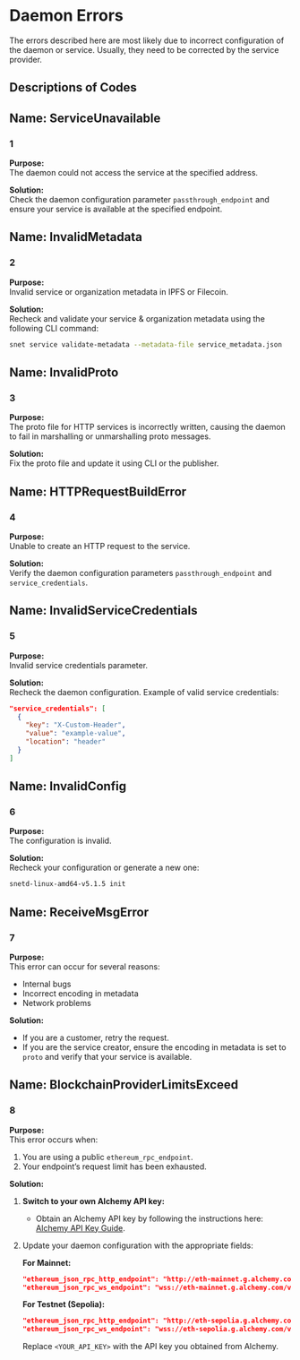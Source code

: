 # Daemon Errors  

The errors described here are most likely due to incorrect configuration of the daemon or service. Usually, they need to be corrected by the service provider.  

## Descriptions of Codes

## **Name: ServiceUnavailable**  
### 1  

**Purpose:**  
The daemon could not access the service at the specified address.  

**Solution:**  
Check the daemon configuration parameter `passthrough_endpoint` and ensure your service is available at the specified endpoint.  

## **Name: InvalidMetadata**  
### 2  

**Purpose:**  
Invalid service or organization metadata in IPFS or Filecoin.  

**Solution:**  
Recheck and validate your service & organization metadata using the following CLI command:  

```sh
snet service validate-metadata --metadata-file service_metadata.json
```  

## **Name: InvalidProto**  
### 3  

**Purpose:**  
The proto file for HTTP services is incorrectly written, causing the daemon to fail in marshalling or unmarshalling proto messages.  

**Solution:**  
Fix the proto file and update it using CLI or the publisher.  

## **Name: HTTPRequestBuildError**  
### 4  

**Purpose:**  
Unable to create an HTTP request to the service.  

**Solution:**  
Verify the daemon configuration parameters `passthrough_endpoint` and `service_credentials`.  

## **Name: InvalidServiceCredentials**  
### 5  

**Purpose:**  
Invalid service credentials parameter.  

**Solution:**  
Recheck the daemon configuration. Example of valid service credentials:  

```json
"service_credentials": [
  {
    "key": "X-Custom-Header",
    "value": "example-value",
    "location": "header"
  }
]
```  

## **Name: InvalidConfig**  
### 6  

**Purpose:**  
The configuration is invalid.  

**Solution:**  
Recheck your configuration or generate a new one:  

```sh
snetd-linux-amd64-v5.1.5 init
```  

## **Name: ReceiveMsgError**  
### 7  

**Purpose:**  
This error can occur for several reasons:  
- Internal bugs  
- Incorrect encoding in metadata  
- Network problems  

**Solution:**  
- If you are a customer, retry the request.  
- If you are the service creator, ensure the encoding in metadata is set to `proto` and verify that your service is available.  

## **Name: BlockchainProviderLimitsExceed**  
### 8  

**Purpose:**  
This error occurs when:  
1. You are using a public `ethereum_rpc_endpoint`.  
2. Your endpoint’s request limit has been exhausted.  

**Solution:**  
1. **Switch to your own Alchemy API key:**  
   - Obtain an Alchemy API key by following the instructions here:  
     [Alchemy API Key Guide](https://dev.singularitynet.io/docs/products/DecentralizedAIPlatform/Daemon/alchemy-api/).  
2. Update your daemon configuration with the appropriate fields:  

   **For Mainnet:**  
   ```json
   "ethereum_json_rpc_http_endpoint": "http://eth-mainnet.g.alchemy.com/v2/<YOUR_API_KEY>",
   "ethereum_json_rpc_ws_endpoint": "wss://eth-mainnet.g.alchemy.com/v2/<YOUR_API_KEY>"
   ```  

   **For Testnet (Sepolia):**  
   ```json
   "ethereum_json_rpc_http_endpoint": "http://eth-sepolia.g.alchemy.com/v2/<YOUR_API_KEY>",
   "ethereum_json_rpc_ws_endpoint": "wss://eth-sepolia.g.alchemy.com/v2/<YOUR_API_KEY>"
   ```  

   Replace `<YOUR_API_KEY>` with the API key you obtained from Alchemy.  
